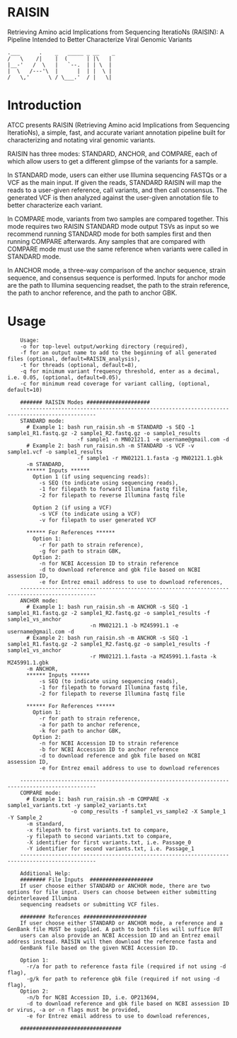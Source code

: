 # RAISIN
Retrieving Amino acid Implications from Sequencing IteratioNs (RAISIN): A Pipeline Intended to Better Characterize Viral Genomic Variants

```
.___      .    _   _____ _ __    _
/   \    /|    |  (      | |\   | 
|__-'   /  \   |   `--.  | | \  | 
|  \   /---'\  |      |  | |  \ | 
/   \,'      \ / \___.'  / |   \| 
```
# Introduction 
ATCC presents RAISIN (Retrieving Amino acid Implications from Sequencing IteratioNs), a simple, fast, and accurate variant annotation pipeline built for characterizing and notating viral genomic variants.

RAISIN has three modes: STANDARD, ANCHOR, and COMPARE, each of which allow users to get a different glimpse of the variants for a sample.

In STANDARD mode, users can either use Illumina sequencing FASTQs or a VCF as the main input. If given the reads, STANDARD RAISIN will map the reads to a user-given reference, call variants, and then call consensus. The generated VCF is then analyzed against the user-given annotation file to better characterize each variant.  

In COMPARE mode, variants from two samples are compared together. This mode requires two RAISIN STANDARD mode output TSVs as input so we recommend running STANDARD mode for both samples first and then running COMPARE afterwards. Any samples that are compared with COMPARE mode must use the same reference when variants were called in STANDARD mode.

In ANCHOR mode, a three-way comparison of the anchor sequence, strain sequence, and consensus sequence is performed. Inputs for anchor mode are the path to Illumina sequencing readset, the path to the strain reference, the path to anchor reference, and the path to anchor GBK. 

# Usage
```
    Usage: 
    -o for top-level output/working directory (required),
    -f for an output name to add to the beginning of all generated files (optional, default=RAISIN_analysis),
    -t for threads (optional, default=8),
    -q for minimum variant frequency threshold, enter as a decimal, i.e. 0.05, (optional, default=0.05),
    -c for minimum read coverage for variant calling, (optional, default=10) 

    ####### RAISIN Modes ####################
    ----------------------------------------------------------------------------------------------
    STANDARD mode:
      # Example 1: bash run_raisin.sh -m STANDARD -s SEQ -1 sample1_R1.fastq.gz -2 sample1_R2.fastq.gz -o sample1_results 
                      -f sample1 -n MN02121.1 -e username@gmail.com -d
      # Example 2: bash run_raisin.sh -m STANDARD -s VCF -v sample1.vcf -o sample1_results 
                      -f sample1 -r MN02121.1.fasta -g MN02121.1.gbk
      -m STANDARD,
      ****** Inputs ******
        Option 1 (if using sequencing reads):
          -s SEQ (to indicate using sequencing reads),
          -1 for filepath to forward Illumina fastq file,
          -2 for filepath to reverse Illumina fastq file

        Option 2 (if using a VCF)
          -s VCF (to indicate using a VCF)
          -v for filepath to user generated VCF

      ****** For References ******
        Option 1:
          -r for path to strain reference),
          -g for path to strain GBK,
        Option 2:
          -n for NCBI Accession ID to strain reference
          -d to download reference and gbk file based on NCBI assession ID,
          -e for Entrez email address to use to download references,
    ----------------------------------------------------------------------------------------------
    ANCHOR mode:
      # Example 1: bash run_raisin.sh -m ANCHOR -s SEQ -1 sample1_R1.fastq.gz -2 sample1_R2.fastq.gz -o sample1_results -f sample1_vs_anchor
                          -n MN02121.1 -b MZ45991.1 -e username@gmail.com -d
      # Example 2: bash run_raisin.sh -m ANCHOR -s SEQ -1 sample1_R1.fastq.gz -2 sample1_R2.fastq.gz -o sample1_results -f sample1_vs_anchor
                          -r MN02121.1.fasta -a MZ45991.1.fasta -k MZ45991.1.gbk
      -m ANCHOR,
      ****** Inputs ******
          -s SEQ (to indicate using sequencing reads),
          -1 for filepath to forward Illumina fastq file,
          -2 for filepath to reverse Illumina fastq file

      ****** For References ******
        Option 1:
          -r for path to strain reference,
          -a for path to anchor reference,
          -k for path to anchor GBK,
        Option 2:
          -n for NCBI Accession ID to strain reference
          -b for NCBI Accession ID to anchor reference
          -d to download reference and gbk file based on NCBI assession ID,
          -e for Entrez email address to use to download references

    ----------------------------------------------------------------------------------------------
    COMPARE mode:
      # Example 1: bash run_raisin.sh -m COMPARE -x sample1_variants.txt -y sample2_variants.txt 
                    -o comp_results -f sample1_vs_sample2 -X Sample_1 -Y Sample_2
      -m standard,
      -x filepath to first variants.txt to compare,
      -y filepath to second variants.txt to compare,
      -X identifier for first variants.txt, i.e. Passage_0
      -Y identifier for second variants.txt, i.e. Passage_1
    ----------------------------------------------------------------------------------------------
    
    Additional Help:
    ######## File Inputs  ####################
    If user choose either STANDARD or ANCHOR mode, there are two options for file input. Users can choose between either submitting deinterleaved Illumina
    sequencing readsets or submitting VCF files. 
    
    ######## References ####################
    If user choose either STANDARD or ANCHOR mode, a reference and a GenBank file MUST be supplied. A path to both files will suffice BUT
    users can also provide an NCBI Accession ID and an Entrez email address instead. RAISIN will then download the reference fasta and
    GenBank file based on the given NCBI Accession ID. 
    
    Option 1:
      -r/a for path to reference fasta file (required if not using -d flag),
      -g/k for path to reference gbk file (required if not using -d flag),
    Option 2:
      -n/b for NCBI Accession ID, i.e. OP213694,
      -d to download reference and gbk file based on NCBI assession ID or virus, -a or -n flags must be provided,
      -e for Entrez email address to use to download references,
    
    ################################
